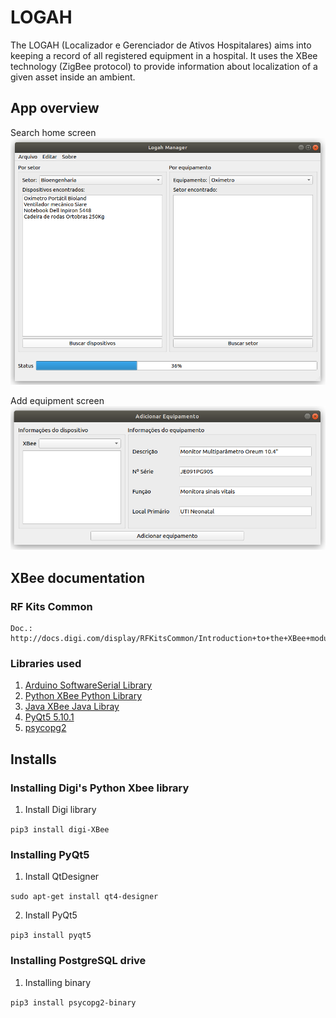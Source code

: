 # LOGAH
The LOGAH (Localizador e Gerenciador de Ativos Hospitalares) aims into keeping a record of all
registered equipment in a hospital. It uses the XBee technology (ZigBee protocol) to provide information about
localization of a given asset inside an ambient.

## App overview

Search home screen
![app image](app/img/search_screen.png "LOGAH's search equipment screen")

Add equipment screen
![app image](app/img/add_equipment_screen.png "Add equipment screen")

## XBee documentation
### RF Kits Common
    Doc.: http://docs.digi.com/display/RFKitsCommon/Introduction+to+the+XBee+modules
### Libraries used
 1. [Arduino SoftwareSerial Library](https://www.arduino.cc/en/Reference/SoftwareSerial)
 1. [Python XBee Python Library](http://xbplib.readthedocs.io/en/latest/)
 1. [Java XBee Java Libray](https://www.digi.com/resources/documentation/digidocs/90001438/#concepts/c_90001438.htm%3FTocPath%3D_____1)
 1. [PyQt5 5.10.1](http://pyqt.sourceforge.net/Docs/PyQt5/)
 1. [psycopg2](https://wiki.postgresql.org/wiki/Psycopg2)


## Installs
### Installing Digi's Python Xbee library

  1. Install Digi library

  `pip3 install digi-XBee`

### Installing PyQt5

  1. Install QtDesigner

  `sudo apt-get install qt4-designer`

  2. Install PyQt5

   `pip3 install pyqt5`

### Installing PostgreSQL drive
  1. Installing binary

  `pip3 install psycopg2-binary`
